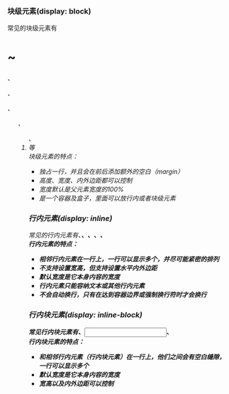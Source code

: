 ### 块级元素(display: block)
常见的块级元素有<h1>~<h6>、<p>、<div>、<ul>、<ol>、<li>等  
块级元素的特点：  
* 独占一行，并且会在前后添加额外的空白（margin）  
* 高度、宽度、内外边距都可以控制  
* 宽度默认是父元素宽度的100%  
* 是一个容器及盒子，里面可以放行内或者块级元素  
### 行内元素(display: inline)
常见的行内元素有<a>、<strong>、<b>、<em>、<i>、<span>  
行内元素的特点： 
* 相邻行内元素在一行上，一行可以显示多个，并尽可能紧密的排列  
* 不支持设置宽高，但支持设置水平内外边距   
* 默认宽度是它本身内容的宽度  
* 行内元素只能容纳文本或其他行内元素  
* 不会自动换行，只有在达到容器边界或强制换行符时才会换行  
### 行内块元素(display: inline-block)
常见行内块元素有<img />、<input />、<td>  
行内块元素的特点： 
* 和相邻行内元素（行内块元素）在一行上，他们之间会有空白缝隙，一行可以显示多个  
* 默认宽度是它本身内容的宽度   
* 宽高以及内外边距可以控制
